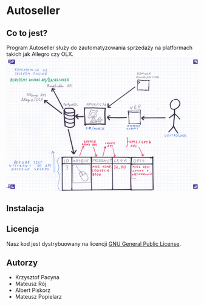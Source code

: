 # Autoseller

## Co to jest?
Program Autoseller służy do zautomatyzowania sprzedaży na platformach takich jak Allegro czy OLX.
![Koncepcja](documents/concept.png)


## Instalacja

## Licencja
Nasz kod jest dystrybuowany na licencji [GNU General Public License](LICENSE).

## Autorzy
- Krzysztof Pacyna
- Mateusz Rój
- Albert Piskorz
- Mateusz Popielarz